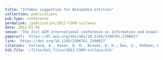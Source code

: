 ```yaml
---
title: "Infobox suggestion for Wikipedia entities"
collection: publications
pub_type: conference
permalink: /publication/2012-CIKM-sultana/
date: 2012-01-01
venue: 'The 21st ACM international conference on Information and knowledge management'
paperurl: 'https://dl.acm.org/doi/abs/10.1145/2396761.2398627'
link: 'https://doi.org/10.1145/2396761.2398627'
citation: 'Sultana, A., Hasan, Q. M., Biswas, A. K., Das, S., Rahman, H., Ding, C., & Li, C. (2012, October). Infobox suggestion for Wikipedia entities. In Proceedings of the 21st ACM international conference on Information and knowledge management (pp. 2307-2310)'
bib_file: '/files/bib_files/2012-CIKM-sultana.bib'
---
```

